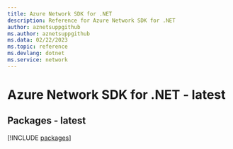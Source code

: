 ```yaml
---
title: Azure Network SDK for .NET
description: Reference for Azure Network SDK for .NET
author: aznetsuppgithub
ms.author: aznetsuppgithub
ms.data: 02/22/2023
ms.topic: reference
ms.devlang: dotnet
ms.service: network
---
```

# Azure Network SDK for .NET - latest
## Packages - latest
[!INCLUDE [packages](network-index.md)]